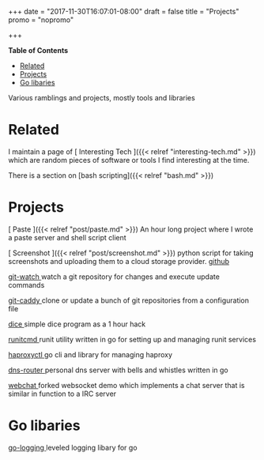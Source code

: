 +++
date = "2017-11-30T16:07:01-08:00"
draft = false
title = "Projects"
promo =  "nopromo"

+++

<!-- markdown-toc start - Don't edit this section. Run M-x markdown-toc-refresh-toc -->
**Table of Contents**

- [Related](#related)
- [Projects](#projects)
- [Go libaries](#go-libaries)

<!-- markdown-toc end -->
Various ramblings and projects, mostly tools and libraries

# Related

I maintain a page of [ Interesting Tech ]({{< relref "interesting-tech.md" >}}) which are random pieces of software or tools I find interesting at the time.

There is a section on [bash scripting]({{< relref "bash.md" >}})

# Projects

[ Paste ]({{< relref "post/paste.md" >}})
An hour long project where I wrote a paste server and shell script client

[ Screenshot ]({{< relref "post/screenshot.md" >}})
python script for taking screenshots and uploading them to a cloud storage provider. [github](https://github.com/sigmonsays/screenshot)

[ git-watch ](https://github.com/sigmonsays/git-watch)
watch a git repository for changes and execute update commands

[ git-caddy ](https://github.com/sigmonsays/git-caddy)
clone or update a bunch of git repositories from a configuration file

[ dice ](https://github.com/sigmonsays/dice)
simple dice program as a 1 hour hack

[ runitcmd ](https://github.com/sigmonsays/runitcmd)
runit utility written in go for setting up and managing runit services

[ haproxyctl ](https://github.com/sigmonsays/haproxyctl)
go cli and library for managing haproxy

[ dns-router ](https://github.com/sigmonsays/dns-router)
personal dns server with bells and whistles written in go

[ webchat ](https://github.com/sigmonsays/webchat)
forked websocket demo which implements a chat server that is similar in function to a IRC server

# Go libaries

[ go-logging ](https://github.com/sigmonsays/go-logging)
leveled logging libary for go

